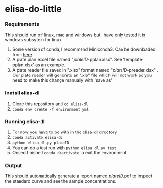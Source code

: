# elisa-do-little

### Requirements

This should run off linux, mac and windows but I have only tested it in windows subsytem for linux.

1. Some version of conda, I recommend Miniconda3. Can be downloaded from [here](https://docs.conda.io/en/latest/miniconda.html)
2. A plate plan excel file named "*plateID*-pplan.xlsx". See 'template-pplan.xlsx' as an example.
3. A plate reader file saved in ".xlsx" format named "*plateID*-preader.xlsx" . Our plate reader will generate an ".xls" file which will not work so you need to make this change manually with 'save as'

### Install elisa-dl 

1. Clone this repository and ``cd elisa-dl``
2. ``conda env create -f environment.yml``

### Running elisa-dl

1. For now you have to be with in the elisa-dl directory
2. ``conda activate elisa-dl``
3. ``python elisa_dl.py plateID``
5. You can do a test run with ``python elisa_dl.py test``
6. Onced finished ``conda deactivate`` to exit the environment

### Output
This should automatically generate a report named *plateID*.pdf to inspect the standard curve and see the sample concentrations.
